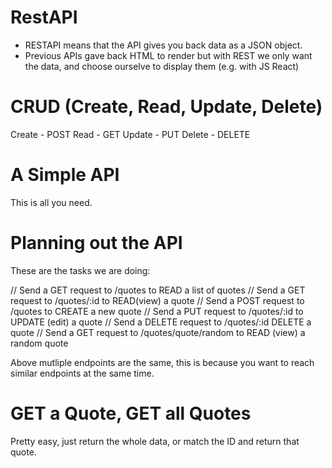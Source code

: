 # RestAPI

- RESTAPI means that the API gives you back data as a JSON object. 
- Previous APIs gave back HTML to render but with REST we only want the data, and choose ourselve to display them (e.g. with JS React)

# CRUD (Create, Read, Update, Delete)

Create - POST
Read - GET
Update - PUT
Delete - DELETE

# A Simple API

This is all you need.

<script>
const express = require('express');
const app = express();
app.get('/greetings', (req, res)=>{
    res.json({greeting: 'Hello World!'});
});
app.listen(3000, () => console.log('Quote API listening on port 3000!'));
</script>

# Planning out the API

These are the tasks we are doing:

// Send a GET request to /quotes to READ a list of quotes
// Send a GET request to /quotes/:id to READ(view) a quote
// Send a POST request to /quotes to  CREATE a new quote 
// Send a PUT request to /quotes/:id to UPDATE (edit) a quote
// Send a DELETE request to /quotes/:id DELETE a quote 
// Send a GET request to /quotes/quote/random to READ (view) a random quote

Above mutliple endpoints are the same, this is because you want to reach similar endpoints at the same time.

# GET a Quote, GET all Quotes

Pretty easy, just return the whole data, or match the ID and return that quote.

<script>
// Setting up express
const express = require('express');
const app = express();

// Send a GET request to /quotes to READ a list of quotes
app.get('/quotes', (req, res)=>{
    res.json(data);
});

// Send a GET request to /quotes/:id to READ(view) a quote
app.get('/quotes/:id', (req, res)=>{ // colon tells that it is a URL parameter
// print with console.log(req.params.id) >>> you have access to the id sent by the client
    const quote = data.quotes.find(quote => quote.id == req.params.id); // find quotes in db
    res.json(quote);
});
</script>

# 
